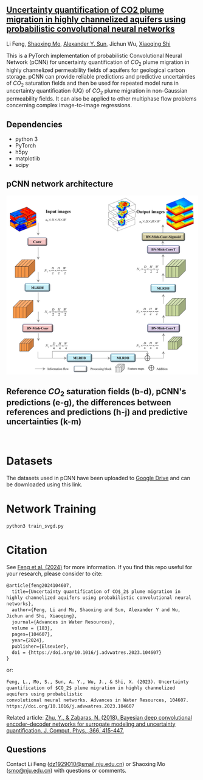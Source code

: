 ## [Uncertainty quantification of CO2 plume migration in highly channelized aquifers using probabilistic convolutional neural networks](https://doi.org/10.1016/j.advwatres.2023.104607)
Li Feng, [Shaoxing Mo](https://scholar.google.com/citations?user=b5m_q4sAAAAJ&hl=en&oi=ao), [Alexander Y. Sun](https://scholar.google.com/citations?hl=en&user=NfjnpFYAAAAJ), Jichun Wu, 
[Xiaoqing Shi](https://scholar.google.com/citations?user=MLKqgKoAAAAJ&hl=en&oi=sra)

This is a PyTorch implementation of probabilistic Convolutional Neural Network (pCNN) for uncertainty quantification of $CO_2$ plume migration in highly channelized permeability fields of aquifers for geological carbon storage. pCNN can provide reliable predictions and predictive uncertainties of $CO_2$ saturation fields and then 
be used for repeated model runs in uncertainty quantification (UQ) of $CO_2$ plume migration in non-Gaussian permeability fields. It can also be applied to other multiphase flow problems 
concerning complex image-to-image regressions. 

## Dependencies
* python 3
* PyTorch
* h5py
* matplotlib
* scipy

## pCNN network architecture
![](https://github.com/njujinchun/pCNN4GCS/blob/main/images/pCNN_arch.jpg)

## Reference $CO_2$ saturation fields (b-d), pCNN's predictions (e-g), the differences between references and predictions (h-j) and predictive uncertainties (k-m)
![]()


# Datasets
The datasets used in pCNN have been uploaded to [Google Drive](https://drive.google.com/drive/folders/1mi9Cmgnufi3kSMCeedP7G_K-4aEcd3_A?usp=drive_link) and can be downloaded using this link.

# Network Training
```
python3 train_svgd.py
```

# Citation
See [Feng et al. (2024)](https://doi.org/10.1016/j.advwatres.2023.104607) for more information. If you find this repo useful for your research, please consider to cite:
```
@article{feng2024104607,
  title={Uncertainty quantification of CO$_2$ plume migration in highly channelized aquifers using probabilistic convolutional neural networks},
  author={Feng, Li and Mo, Shaoxing and Sun, Alexander Y and Wu, Jichun and Shi, Xiaoqing},
  journal={Advances in Water Resources},
  volume = {183},
  pages={104607},
  year={2024},
  publisher={Elsevier},
  doi = {https://doi.org/10.1016/j.advwatres.2023.104607}
}
```
or:
```
Feng, L., Mo, S., Sun, A. Y., Wu, J., & Shi, X. (2023). Uncertainty quantification of $CO_2$ plume migration in highly channelized aquifers using probabilistic 
convolutional neural networks. Advances in Water Resources, 104607. https://doi.org/10.1016/j.advwatres.2023.104607
```
Related article: [Zhu, Y., & Zabaras, N. (2018). Bayesian deep convolutional encoder–decoder networks for surrogate modeling and uncertainty quantification. J. Comput. Phys., 366, 415-447.](https://www.sciencedirect.com/science/article/pii/S0021999118302341)

## Questions
Contact Li Feng (dz1929010@smail.nju.edu.cn) or Shaoxing Mo (smo@nju.edu.cn) with questions or comments.
